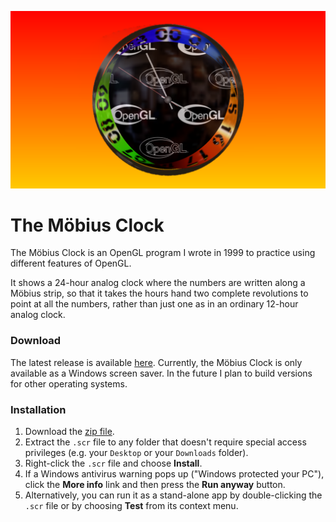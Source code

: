![Clock](README/SaverWindow.png)

# The M&ouml;bius Clock

The M&ouml;bius Clock is an OpenGL program I wrote in 1999 to practice using different features of OpenGL.

It shows a 24-hour analog clock where the numbers are written along a M&ouml;bius strip, so that it takes the hours hand two complete revolutions to point at all the numbers, rather than just one as in an ordinary 12-hour analog clock.

### Download

The latest release is available [here](https://github.com/roninbar/moebius/releases/latest). Currently, the M&ouml;bius Clock is only available as a Windows screen saver. In the future I plan to build versions for other operating systems.

### Installation

1. Download the [zip file](https://github.com/roninbar/moebius/releases/latest/download/moebius-clock.zip).
2. Extract the `.scr` file to any folder that doesn't require special access privileges (e.g. your `Desktop` or your `Downloads` folder).
3. Right-click the `.scr` file and choose **Install**.
4. If a Windows antivirus warning pops up ("Windows protected your PC"), click the **More info** link and then press the **Run anyway** button.
5. Alternatively, you can run it as a stand-alone app by double-clicking the `.scr` file or by choosing **Test** from its context menu.


